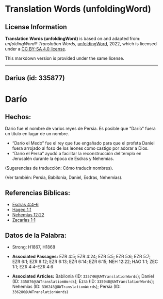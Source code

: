 # Translation Words (unfoldingWord)

## License Information

**Translation Words (unfoldingWord)** is based on and adapted from: _unfoldingWord® Translation Words_, [unfoldingWord](https://unfoldingword.org/utw), 2022, which is licensed under a [CC BY-SA 4.0 license](https://creativecommons.org/licenses/by-sa/4.0/legalcode.en).

This markdown version is provided under the same license.



--------------------------------

## Darius (id: 335877)

Darío
=====

Hechos:
-------

Darío fue el nombre de varios reyes de Persia. Es posible que "Darío" fuera un título en lugar de un nombre.

* “Darío el Medo” fue el rey que fue engañado para que el profeta Daniel fuera arrojado al foso de los leones como castigo por adorar a Dios.
* “Darío el Persa” ayudó a facilitar la reconstrucción del templo en Jerusalén durante la época de Esdras y Nehemías.

(Sugerencias de traducción: Cómo traducir nombres).

(Ver también: Persia, Babilonia, Daniel, Esdras, Nehemías).

Referencias Bíblicas:
---------------------

* [Esdras 4:4–6](https://ref.ly/Ezra4:4-Ezra4:6)
* [Hageo 1:1](https://ref.ly/Hag1:1)
* [Nehemías 12:22](https://ref.ly/Neh12:22)
* [Zacarías 1:1](https://ref.ly/Zech1:1)

Datos de la Palabra:
--------------------

* Strong: H1867, H1868

* **Associated Passages:** EZR 4:5; EZR 4:24; EZR 5:5; EZR 5:6; EZR 5:7; EZR 6:1; EZR 6:12; EZR 6:13; EZR 6:14; EZR 6:15; NEH 12:22; HAG 1:1; ZEC 1:1; EZR 4:4–EZR 4:6
* **Associated Articles:** Babilonia (ID: `335746@UWTranslationWords`); Daniel (ID: `335876@UWTranslationWords`); Ezra (ID: `335948@UWTranslationWords`); Nehemías (ID: `336243@UWTranslationWords`); Persia (ID: `336280@UWTranslationWords`)

